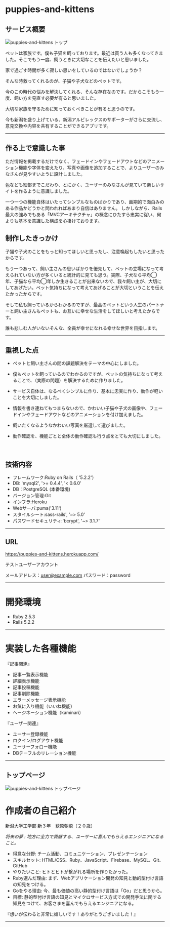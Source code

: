 # puppies-and-kittens

## サービス概要

![puppies-and-kittens トップ](https://i.gyazo.com/33338cc4841856b1e2b6faca8e4d7096.png)

ペットは家族です。僕も子猫を飼っております。最近は買う人も多くなってきました。そこでもう一度、飼うときに大切なことを伝えたいと思いました。

家で過ごす時間が多く寂しい思いをしているのではないでしょうか？

そんな時救ってくれるのが、子猫や子犬などのペットです。

今のこの時代の悩みを解決してくれる、そんな存在なのです。だからこそもう一度、飼い方を見直す必要が有ると思いました。

大切な家族を守るために知っておくべきことが有ると思うのです。

今も新潟を盛り上げている、新潟アルビレックスのサポーターがさらに交流し、意見交換や内容を共有することができるアプリです。

***
## 作る上で意識した事

ただ情報を掲載するだけでなく、フェードインやフェードアウトなどのアニメーション機能や字体を変えたり、写真や画像を追加することで、よりユーザーのみなさんが見やすいように設計しました。

色なども細部までこだわり、とにかく、ユーザーのみなさんが見ていて楽しいサイトを作るように意識しました。

一つ一つの機能自体はいたってシンプルなものばかりであり、画期的で面白みのある作品かどうかと問われればあまり自信はありません。
しかしながら、Rails最大の強みでもある「MVCアーキテクチャ」の概念にひたすら忠実に従い、何よりも基本を意識した構成を心掛けております。

## 制作したきっかけ

子猫や子犬のことをもっと知ってほしいと思ったし、注意喚起もしたいと思ったからです。

もう一つあって、飼い主さんの思いばかりを優先して、ペットの立場になって考えられていない方が多くいると統計的に見ても思う。実際、子犬なら平均◯年、子猫なら平均◯年しか生きることが出来ないので、我々飼い主が、大切にしてあげたい。ペット気持ちになって考えてあげることが大切ということを伝えたかったからです。

そして私も飼っているからわかるのですが、最高のペットという人生のパートナーと飼い主さんもペットも、お互いに幸せな生活をしてほしいと考えたからです。

誰も悲しむ人がいないそんな、全員が幸せになれる幸せな世界を目指します。

***
## 重視した点
- ペットと飼い主さんの間の課題解決をテーマの中心にしました。
- 僕もペットを飼っているのでわかるのですが、ペットの気持ちになって考えることで、（実際の問題）を解決するために作りました。
- サービス自体は、なるべくシンプルに作り、基本に忠実に作り、動作が軽いことを大切にしました。
- 情報を書き連ねてもつまらないので、かわいい子猫や子犬の画像や、フェードインやフェードアウトなどのアニメーションを付け加えました。
- 飼いたくなるようなかわいい写真を厳選して選びました。

- 動作確認を、機能ごとと全体の動作確認も行う点をとても大切にしました。

　
## 技術内容
- フレームワーク:Ruby on Rails（ '5.2.2'）
- DB: 'mysql2', '>= 0.4.4', '< 0.6.0'
- DB：PostgreSQL (本番環境)
- バージョン管理:Git
- インフラ:Heroku
- Webサーバ:puma('3.11')
- スタイルシート:sass-rails', '~> 5.0'
- パスワードセキュリティ:'bcrypt', '~> 3.1.7'

***
## URL
https://puppies-and-kittens.herokuapp.com/

テストユーザーアカウント

メールアドレス：user@example.com
パスワード：password
***

# 開発環境
- Ruby  2.5.3
- Rails 5.2.2

***

# 実装した各種機能

『記事関連』
- 記事一覧表示機能
- 詳細表示機能
- 記事投稿機能
- 記事削除機能
- エラーメッセージ表示機能
- お気に入り機能（いいね機能）
- ヘージネーション機能（kaminari）

『ユーザー関連』
- ユーサー登録機能
- ロクイン/ログアウト機能
- ユーサーフォロー機能
- DBテーフルのリレーション機能
***

## トップページ
![puppies-and-kittens トップページ](https://i.gyazo.com/54cdebe369d29841ed3e68a8982fec0d.png)

# 作成者の自己紹介

新潟大学工学部 新３年　荻原朝飛（２０歳）

*将来の夢 : 地方に全力で貢献する、ユーザーに喜んでもらえるエンジニアになること。*

- 得意な分野: 
チーム活動、コミュニケーション、プレゼンテーション
- スキルセット: 
HTML/CSS、Ruby、JavaScript、Firebase、MySQL、Git、GitHub
- やりたいこと: 
ヒトとヒトが繋がれる場所を作りたかった。
- Ruby選んだ理由: 
まず、Webアプリケーション開発の知見と動的型付け言語の知見をつける。
- Goをやる理由: 
今、最も価値の高い静的型付け言語は「Go」だと思うから。
- 目標: 
静的型付け言語の知見とマイクロサービス方式での開発手法に関する知見をつけて、お客さまを喜んでもらえるエンジニアになる。

『想いが伝わると非常に嬉しいです！ありがとうございました！』

***

